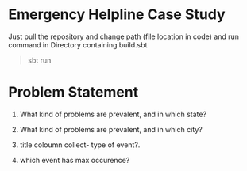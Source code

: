 # Emergency Helpline Case Study

Just pull the repository and change path (file location in code) and run command in Directory containing build.sbt
 
> sbt run


# Problem Statement

1. What kind of problems are prevalent, and in which state?

2. What kind of problems are prevalent, and in which city?

3. title coloumn collect- type of event?.

4. which event has max occurence?

